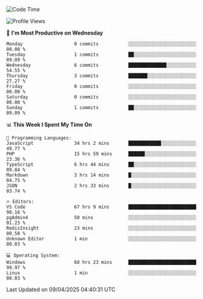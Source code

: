 <!--START_SECTION:waka-->
![Code Time](http://img.shields.io/badge/Code%20Time-4%2C585%20hrs%2017%20mins-blue)

![Profile Views](http://img.shields.io/badge/Profile%20Views-7-blue)

📅 **I'm Most Productive on Wednesday** 

```text
Monday                   0 commits           ░░░░░░░░░░░░░░░░░░░░░░░░░   00.00 % 
Tuesday                  1 commits           ██░░░░░░░░░░░░░░░░░░░░░░░   09.09 % 
Wednesday                6 commits           ██████████████░░░░░░░░░░░   54.55 % 
Thursday                 3 commits           ███████░░░░░░░░░░░░░░░░░░   27.27 % 
Friday                   0 commits           ░░░░░░░░░░░░░░░░░░░░░░░░░   00.00 % 
Saturday                 0 commits           ░░░░░░░░░░░░░░░░░░░░░░░░░   00.00 % 
Sunday                   1 commits           ██░░░░░░░░░░░░░░░░░░░░░░░   09.09 % 
```


📊 **This Week I Spent My Time On** 

```text
💬 Programming Languages: 
JavaScript               34 hrs 2 mins       ████████████░░░░░░░░░░░░░   49.77 % 
PHP                      15 hrs 59 mins      ██████░░░░░░░░░░░░░░░░░░░   23.36 % 
TypeScript               6 hrs 44 mins       ██░░░░░░░░░░░░░░░░░░░░░░░   09.84 % 
Markdown                 3 hrs 14 mins       █░░░░░░░░░░░░░░░░░░░░░░░░   04.75 % 
JSON                     2 hrs 33 mins       █░░░░░░░░░░░░░░░░░░░░░░░░   03.74 % 

🔥 Editors: 
VS Code                  67 hrs 9 mins       █████████████████████████   98.16 % 
pgAdmin4                 50 mins             ░░░░░░░░░░░░░░░░░░░░░░░░░   01.23 % 
RedisInsight             23 mins             ░░░░░░░░░░░░░░░░░░░░░░░░░   00.58 % 
Unknown Editor           1 min               ░░░░░░░░░░░░░░░░░░░░░░░░░   00.03 % 

💻 Operating System: 
Windows                  68 hrs 23 mins      █████████████████████████   99.97 % 
Linux                    1 min               ░░░░░░░░░░░░░░░░░░░░░░░░░   00.03 % 
```


 Last Updated on 09/04/2025 04:40:31 UTC
<!--END_SECTION:waka-->
